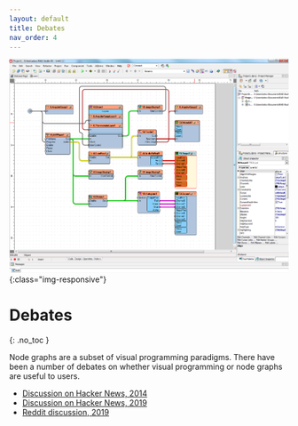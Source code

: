 ```yaml
---
layout: default
title: Debates
nav_order: 4
---
```


![Node graph](../assets/debates.png){:class="img-responsive"}

# Debates
{: .no_toc }


Node graphs are a subset of visual programming paradigms. There have been a number of debates on whether visual programming or node graphs are useful to users. 

* [Discussion on Hacker News, 2014](https://news.ycombinator.com/item?id=7274674) 
* [Discussion on Hacker News, 2019](https://news.ycombinator.com/item?id=19025639)
* [Reddit discussion, 2019](https://www.reddit.com/r/programming/comments/9kgk75/visual_programming_why_its_a_bad_idea/)

